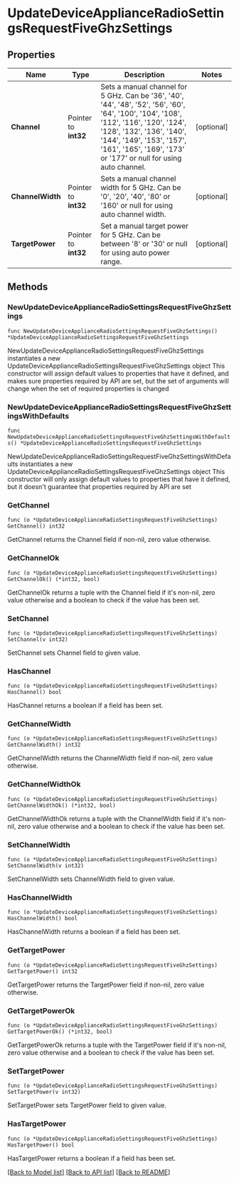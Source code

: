 # UpdateDeviceApplianceRadioSettingsRequestFiveGhzSettings

## Properties

Name | Type | Description | Notes
------------ | ------------- | ------------- | -------------
**Channel** | Pointer to **int32** | Sets a manual channel for 5 GHz. Can be &#39;36&#39;, &#39;40&#39;, &#39;44&#39;, &#39;48&#39;, &#39;52&#39;, &#39;56&#39;, &#39;60&#39;, &#39;64&#39;, &#39;100&#39;, &#39;104&#39;, &#39;108&#39;, &#39;112&#39;, &#39;116&#39;, &#39;120&#39;, &#39;124&#39;, &#39;128&#39;, &#39;132&#39;, &#39;136&#39;, &#39;140&#39;, &#39;144&#39;, &#39;149&#39;, &#39;153&#39;, &#39;157&#39;, &#39;161&#39;, &#39;165&#39;, &#39;169&#39;, &#39;173&#39; or &#39;177&#39; or null for using auto channel. | [optional] 
**ChannelWidth** | Pointer to **int32** | Sets a manual channel width for 5 GHz. Can be &#39;0&#39;, &#39;20&#39;, &#39;40&#39;, &#39;80&#39; or &#39;160&#39; or null for using auto channel width. | [optional] 
**TargetPower** | Pointer to **int32** | Set a manual target power for 5 GHz. Can be between &#39;8&#39; or &#39;30&#39; or null for using auto power range. | [optional] 

## Methods

### NewUpdateDeviceApplianceRadioSettingsRequestFiveGhzSettings

`func NewUpdateDeviceApplianceRadioSettingsRequestFiveGhzSettings() *UpdateDeviceApplianceRadioSettingsRequestFiveGhzSettings`

NewUpdateDeviceApplianceRadioSettingsRequestFiveGhzSettings instantiates a new UpdateDeviceApplianceRadioSettingsRequestFiveGhzSettings object
This constructor will assign default values to properties that have it defined,
and makes sure properties required by API are set, but the set of arguments
will change when the set of required properties is changed

### NewUpdateDeviceApplianceRadioSettingsRequestFiveGhzSettingsWithDefaults

`func NewUpdateDeviceApplianceRadioSettingsRequestFiveGhzSettingsWithDefaults() *UpdateDeviceApplianceRadioSettingsRequestFiveGhzSettings`

NewUpdateDeviceApplianceRadioSettingsRequestFiveGhzSettingsWithDefaults instantiates a new UpdateDeviceApplianceRadioSettingsRequestFiveGhzSettings object
This constructor will only assign default values to properties that have it defined,
but it doesn't guarantee that properties required by API are set

### GetChannel

`func (o *UpdateDeviceApplianceRadioSettingsRequestFiveGhzSettings) GetChannel() int32`

GetChannel returns the Channel field if non-nil, zero value otherwise.

### GetChannelOk

`func (o *UpdateDeviceApplianceRadioSettingsRequestFiveGhzSettings) GetChannelOk() (*int32, bool)`

GetChannelOk returns a tuple with the Channel field if it's non-nil, zero value otherwise
and a boolean to check if the value has been set.

### SetChannel

`func (o *UpdateDeviceApplianceRadioSettingsRequestFiveGhzSettings) SetChannel(v int32)`

SetChannel sets Channel field to given value.

### HasChannel

`func (o *UpdateDeviceApplianceRadioSettingsRequestFiveGhzSettings) HasChannel() bool`

HasChannel returns a boolean if a field has been set.

### GetChannelWidth

`func (o *UpdateDeviceApplianceRadioSettingsRequestFiveGhzSettings) GetChannelWidth() int32`

GetChannelWidth returns the ChannelWidth field if non-nil, zero value otherwise.

### GetChannelWidthOk

`func (o *UpdateDeviceApplianceRadioSettingsRequestFiveGhzSettings) GetChannelWidthOk() (*int32, bool)`

GetChannelWidthOk returns a tuple with the ChannelWidth field if it's non-nil, zero value otherwise
and a boolean to check if the value has been set.

### SetChannelWidth

`func (o *UpdateDeviceApplianceRadioSettingsRequestFiveGhzSettings) SetChannelWidth(v int32)`

SetChannelWidth sets ChannelWidth field to given value.

### HasChannelWidth

`func (o *UpdateDeviceApplianceRadioSettingsRequestFiveGhzSettings) HasChannelWidth() bool`

HasChannelWidth returns a boolean if a field has been set.

### GetTargetPower

`func (o *UpdateDeviceApplianceRadioSettingsRequestFiveGhzSettings) GetTargetPower() int32`

GetTargetPower returns the TargetPower field if non-nil, zero value otherwise.

### GetTargetPowerOk

`func (o *UpdateDeviceApplianceRadioSettingsRequestFiveGhzSettings) GetTargetPowerOk() (*int32, bool)`

GetTargetPowerOk returns a tuple with the TargetPower field if it's non-nil, zero value otherwise
and a boolean to check if the value has been set.

### SetTargetPower

`func (o *UpdateDeviceApplianceRadioSettingsRequestFiveGhzSettings) SetTargetPower(v int32)`

SetTargetPower sets TargetPower field to given value.

### HasTargetPower

`func (o *UpdateDeviceApplianceRadioSettingsRequestFiveGhzSettings) HasTargetPower() bool`

HasTargetPower returns a boolean if a field has been set.


[[Back to Model list]](../README.md#documentation-for-models) [[Back to API list]](../README.md#documentation-for-api-endpoints) [[Back to README]](../README.md)


